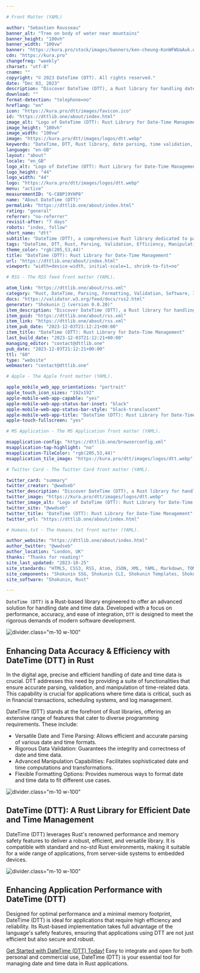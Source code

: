 ```yaml
---

# Front Matter (YAML)

author: "Sebastien Rousseau"
banner_alt: "Tree on body of water near mountains"
banner_height: "100vh"
banner_width: "100vw"
banner: "https://kura.pro/stock/images/banners/ken-cheung-KonWFWUaAuk.webp"
cdn: "https://kura.pro"
changefreq: "weekly"
charset: "utf-8"
cname: ""
copyright: "© 2023 DateTime (DTT). All rights reserved."
date: "Dec 03, 2023"
description: "Discover DateTime (DTT), a Rust library for handling date and time data with precision. Ideal for efficient parsing, validation, and formatting."
download: ""
format-detection: "telephone=no"
hreflang: "en"
icon: "https://kura.pro/dtt/images/favicon.ico"
id: "https://dttlib.one/about/index.html"
image_alt: "Logo of DateTime (DTT): Rust Library for Date-Time Management"
image_height: "100vh"
image_width: "100vw"
image: "https://kura.pro/dtt/images/logos/dtt.webp"
keywords: "DateTime, DTT, Rust library, date parsing, time validation, data manipulation, Rust programming, efficient computing, software development, Rust date-time"
language: "en-GB"
layout: "about"
locale: "en_GB"
logo_alt: "Logo of DateTime (DTT): Rust Library for Date-Time Management"
logo_height: "44"
logo_width: "44"
logo: "https://kura.pro/dtt/images/logos/dtt.webp"
menu: "active"
measurementID: "G-C8BP19YHP8"
name: "About DateTime (DTT)"
permalink: "https://dttlib.one/about/index.html"
rating: "general"
referrer: "no-referrer"
revisit-after: "7 days"
robots: "index, follow"
short_name: "dtt"
subtitle: "DateTime (DTT), a comprehensive Rust library dedicated to parsing, validating, manipulating, and formatting dates and times"
tags: "DateTime, DTT, Rust, Parsing, Validation, Efficiency, Manipulation, Software, Development, Programming"
theme_color: "rgb(205,53,44)"
title: "DateTime (DTT): Rust Library for Date-Time Management"
url: "https://dttlib.one/about/index.html"
viewport: "width=device-width, initial-scale=1, shrink-to-fit=no"

# RSS - The RSS feed front matter (YAML).

atom_link: "https://dttlib.one/about/rss.xml"
category: "Rust, DateTime, Parsing, Formatting, Validation, Software, Integration, Performance, Development, Timezones"
docs: "https://validator.w3.org/feed/docs/rss2.html"
generator: "Shokunin 🦀 (version 0.0.20)"
item_description: "Discover DateTime (DTT), a Rust library for handling date and time data with precision. Ideal for efficient parsing, validation, and formatting."
item_guid: "https://dttlib.one/about/rss.xml"
item_link: "https://dttlib.one/about/rss.xml"
item_pub_date: "2023-12-03T21:12:21+00:00"
item_title: "DateTime (DTT): Rust Library for Date-Time Management"
last_build_date: "2023-12-03T21:12:21+00:00"
managing_editor: "contact@dttlib.one"
pub_date: "2023-12-03T21:12:21+00:00"
ttl: "60"
type: "website"
webmaster: "contact@dttlib.one"

# Apple - The Apple front matter (YAML).

apple_mobile_web_app_orientations: "portrait"
apple_touch_icon_sizes: "192x192"
apple-mobile-web-app-capable: "yes"
apple-mobile-web-app-status-bar-inset: "black"
apple-mobile-web-app-status-bar-style: "black-translucent"
apple-mobile-web-app-title: "DateTime (DTT): Rust Library for Date-Time Management"
apple-touch-fullscreen: "yes"

# MS Application - The MS Application front matter (YAML).

msapplication-config: "https://dttlib.one/browserconfig.xml"
msapplication-tap-highlight: "no"
msapplication-TileColor: "rgb(205,53,44)"
msapplication_tile_image: "https://kura.pro/dtt/images/logos/dtt.webp"

# Twitter Card - The Twitter Card front matter (YAML).

twitter_card: "summary"
twitter_creator: "@wwdseb"
twitter_description: "Discover DateTime (DTT), a Rust library for handling date and time data with precision. Ideal for efficient parsing, validation, and formatting."
twitter_image: "https://kura.pro/dtt/images/logos/dtt.webp"
twitter_image_alt: "Logo of DateTime (DTT): Rust Library for Date-Time Management"
twitter_site: "@wwdseb"
twitter_title: "DateTime (DTT): Rust Library for Date-Time Management"
twitter_url: "https://dttlib.one/about/index.html"

# Humans.txt - The Humans.txt front matter (YAML).

author_website: "https://dttlib.one/about/index.html"
author_twitter: "@wwdseb"
author_location: "London, UK"
thanks: "Thanks for reading!"
site_last_updated: "2023-10-25"
site_standards: "HTML5, CSS3, RSS, Atom, JSON, XML, YAML, Markdown, TOML"
site_components: "Shokunin SSG, Shokunin CLI, Shokunin Templates, Shokunin Themes, Kaishi SSG, Kaishi CLI, Kaishi Templates, Kaishi Themes"
site_software: "Shokunin, Rust"

---
```


`DateTime (DTT)` is a Rust-based library engineered to offer an advanced solution for handling date and time data. Developed with a focus on performance, accuracy, and ease of integration, `DTT` is designed to meet the rigorous demands of modern software development.

![divider][divider].class=\"m-10 w-100\"

## Enhancing Data Accuracy & Efficiency with DateTime (DTT) in Rust

In the digital age, precise and efficient handling of date and time data is crucial. DTT addresses this need by providing a suite of functionalities that ensure accurate parsing, validation, and manipulation of time-related data. This capability is crucial for applications where time data is critical, such as in financial transactions, scheduling systems, and log management.

DateTime (DTT) stands at the forefront of Rust libraries, offering an extensive range of features that cater to diverse programming requirements. These include:

- Versatile Date and Time Parsing: Allows efficient and accurate parsing of various date and time formats.
- Rigorous Data Validation: Guarantees the integrity and correctness of date and time data.
- Advanced Manipulation Capabilities: Facilitates sophisticated date and time computations and transformations.
- Flexible Formatting Options: Provides numerous ways to format date and time data to fit different use cases.

![divider][divider].class=\"m-10 w-100\"

## DateTime (DTT): A Rust Library for Efficient Date and Time Management

DateTime (DTT) leverages Rust's renowned performance and memory safety features to deliver a robust, efficient, and versatile library. It is compatible with standard and no-std Rust environments, making it suitable for a wide range of applications, from server-side systems to embedded devices.

![divider][divider].class=\"m-10 w-100\"

## Enhancing Application Performance with DateTime (DTT)

Designed for optimal performance and a minimal memory footprint, DateTime (DTT) is ideal for applications that require high efficiency and reliability. Its Rust-based implementation takes full advantage of the language's safety features, ensuring that applications using DTT are not just efficient but also secure and robust.

[Get Started with DateTime (DTT) Today!][00] Easy to integrate and open for both personal and commercial use, DateTime (DTT) is your essential tool for managing date and time data in Rust applications.

[00]: /getting-started/index.html "Get Started with DateTime (DTT) Today!"

[divider]: https://kura.pro/common/images/elements/divider.svg "Divider"
